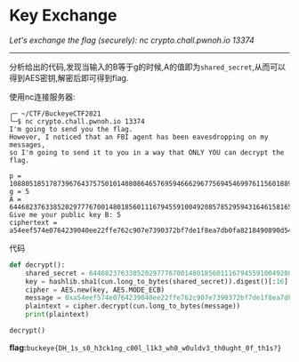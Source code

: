 # Key Exchange

*Let's exchange the flag (securely):*
*nc crypto.chall.pwnoh.io 13374*

---

分析给出的代码,发现当输入的B等于g的时候,A的值即为`shared_secret`,从而可以得到AES密钥,解密后即可得到flag.

使用nc连接服务器:

```shell
╭─ ~/CTF/BuckeyeCTF2021
╰─$ nc crypto.chall.pwnoh.io 13374
I'm going to send you the flag.
However, I noticed that an FBI agent has been eavesdropping on my messages,
so I'm going to send it to you in a way that ONLY YOU can decrypt the flag.

p = 10880518517873967643757501014080864657695946662967756945469976115601889926901188881654458659008874387964581741306546485865737476973040012870453076020399351
g = 5
A = 6446823763385202977767001480185601116794559100492085785295943164615816598597259338015414246293095497644717507604784350316218874347470456507125850300019180
Give me your public key B: 5
ciphertext = a54eef574e0764239040ee22ffe762c907e7390372bf7de1f8ea7db0fa8218490890d545e5694332c8de1154fdff4cfb830a304df635217155b453bd12beb4e8
```


代码

```python
def decrypt():
    shared_secret = 6446823763385202977767001480185601116794559100492085785295943164615816598597259338015414246293095497644717507604784350316218874347470456507125850300019180
    key = hashlib.sha1(cun.long_to_bytes(shared_secret)).digest()[:16]
    cipher = AES.new(key, AES.MODE_ECB)
    message = 0xa54eef574e0764239040ee22ffe762c907e7390372bf7de1f8ea7db0fa8218490890d545e5694332c8de1154fdff4cfb830a304df635217155b453bd12beb4e8
    plaintext = cipher.decrypt(cun.long_to_bytes(message))
    print(plaintext)

decrypt()
```

**flag:**`buckeye{DH_1s_s0_h3ck1ng_c00l_l1k3_wh0_w0uldv3_th0ught_0f_th1s?}`

